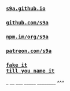 ### [`s9a.github.io`](https://s9a.github.io)
### [`github.com/s9a`](https://github.com/s9a)
### [`npm.im/org/s9a`](https://www.npmjs.com/org/s9a)
### [`patreon.com/s9a`](https://www.patreon.com/s9a/overview)
### [<code>fake it till you <strong>name</strong> it</code>](https://github.com/s9a/fake_it_till_you_name_it)
_ __ ___ _____ ________ ^^^
